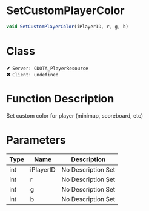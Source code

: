 # SetCustomPlayerColor
```js	
void SetCustomPlayerColor(iPlayerID, r, g, b)
```
# Class
✔ `Server: CDOTA_PlayerResource`  
✖ `Client: undefined`  

# Function Description
Set custom color for player (minimap, scoreboard, etc)
# Parameters
Type|Name|Description
--|--|--
int|iPlayerID|No Description Set
int|r|No Description Set
int|g|No Description Set
int|b|No Description Set
